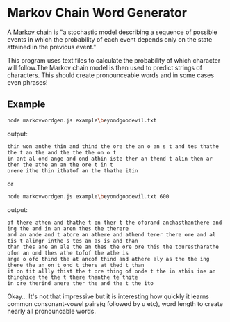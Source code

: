 # Markov Chain Word Generator
A [Markov chain](https://en.wikipedia.org/wiki/Markov_chain) is "a stochastic model describing a sequence of possible events in which the probability of each event depends only on the state attained in the previous event."

This program uses text files to calculate the probability of which character will follow.The Markov chain model is then used to predict strings of characters. 
This should create pronounceable words and in some cases even phrases!


## Example
```bash
node markovwordgen.js example\beyondgoodevil.txt 
```

output:
```
thin won anthe thin and thind the ore the an o an s t and tes thathe the t an the and the the the on o t 
in ant al ond ange and ond athin iste ther an thend t alin then ar then the athe an an the ore t in t 
orere ithe thin ithatof an the thathe itin
```

or

```bash
node markovwordgen.js example\beyondgoodevil.txt 600
```

output:
```
of there athen and thathe t on ther t the oforand anchasthanthere and ing the and in an aren thes the therere 
and an ande and t atore an athere and athend terer there ore and al tis t alingr inthe s tes an as is and than 
than thes ane an ale the an thes the ore ore this the tourestharathe ofon an ond thes athe tofof the athe is 
ange o ofo thind the at ancof thind and athere aly as the the ing there the an on t ond t there at thed t than 
it on tit allly thist the t ore thing of onde t the in athis ine an thinghice the the t there thanthe te thite 
in ore therind anere ther the and the t the ito 

```

Okay... It's not that impressive but it is interesting how quickly it learns common consonant-vowel pairs(q followed by u etc), word length to create nearly all pronouncable words. 
